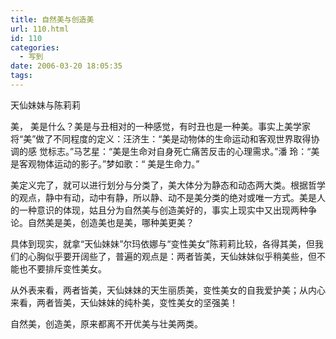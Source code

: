 ```yaml
---
title: 自然美与创造美
url: 110.html
id: 110
categories:
  - 写到
date: 2006-03-20 18:05:35
tags:
---
```


天仙妹妹与陈莉莉  
  
美， 美是什么？美是与丑相对的一种感觉，有时丑也是一种美。事实上美学家将“美”做了不同程度的定义：汪济生：“美是动物体的生命运动和客观世界取得协调的感 觉标志。”马艺星：“美是生命对自身死亡痛苦反击的心理需求。”潘 玲：“美是客观物体运动的影子。”梦如歌：“ 美是生命力。”  
  
美定义完了，就可以进行划分与分类了，美大体分为静态和动态两大类。根据哲学的观点，静中有动，动中有静，所以静、动不是美分类的绝对或唯一方式。美是人的一种意识的体现，姑且分为自然美与创造美好的，事实上现实中又出现两种争论。自然美是美，创造美也是美，哪种美更美？  
  
具体到现实，就拿“天仙妹妹”尔玛依娜与“变性美女”陈莉莉比较，各得其美，但我们的心胸似乎要开阔些了，普遍的观点是：两者皆美，天仙妹妹似乎稍美些，但不能也不要排斥变性美女。  
  
从外表来看，两者皆美，天仙妹妹的天生丽质美，变性美女的自我爱护美；从内心来看，两者皆美，天仙妹妹的纯朴美，变性美女的坚强美！  
  
自然美，创造美，原来都离不开优美与壮美两类。